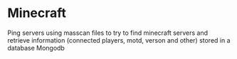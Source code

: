 # Minecraft
Ping servers using masscan files to try to find minecraft servers and retrieve information (connected players, motd, verson and other) stored in a database Mongodb
